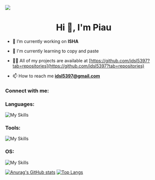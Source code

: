 ![](https://komarev.com/ghpvc/?username=idsl5397&style=flat-square)
<h1 align="center">Hi 👋, I'm Piau</h1>


- 🔭 I’m currently working on **ISHA**

- 🌱 I'm currently learning to copy and paste

- 👨‍💻 All of my projects are available at [https://github.com/idsl5397?tab=repositories](https://github.com/idsl5397?tab=repositories)

- 📫 How to reach me **idsl5397@gmail.com**

<h3 align="left">Connect with me:</h3>
<h3 align="left">Languages:</h3>

![My Skills](https://skillicons.dev/icons?i=js,html,css,cs,py,cpp,java,php)
<h3 align="left">Tools:</h3>

![My Skills](https://skillicons.dev/icons?i=vscode,anaconda,pytorch,opencv,sklearn,tensorflow,discord,docker,dotnet,flutter,gcp,github,jquery,nginx,obsidian,postman,powershell,react,rider,mysql)

<h3 align="left">OS:</h3>

![My Skills](https://skillicons.dev/icons?i=windows)

[![Anurag's GitHub stats](https://github-readme-stats.vercel.app/api?username=idsl5397)](https://github.com/anuraghazra/github-readme-stats)
[![Top Langs](https://github-readme-stats.vercel.app/api/top-langs/?username=idsl5397)](https://github.com/anuraghazra/github-readme-stats)
